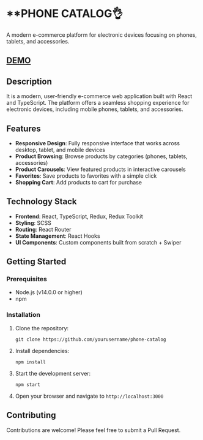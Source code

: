 # **PHONE CATALOG👌

A modern e-commerce platform for electronic devices focusing on phones, tablets, and accessories.

## [DEMO](https://vikachereushenko.github.io/phone-catalog/)

## **Description**

It is a modern, user-friendly e-commerce web application built with React and TypeScript. The platform offers a seamless shopping experience for electronic devices, including mobile phones, tablets, and accessories.

## **Features**

- **Responsive Design**: Fully responsive interface that works across desktop, tablet, and mobile devices
- **Product Browsing**: Browse products by categories (phones, tablets, accessories)
- **Product Carousels**: View featured products in interactive carousels
- **Favorites**: Save products to favorites with a simple click
- **Shopping Cart**: Add products to cart for purchase

## **Technology Stack**

- **Frontend**: React, TypeScript, Redux, Redux Toolkit
- **Styling**: SCSS
- **Routing**: React Router
- **State Management**: React Hooks
- **UI Components**: Custom components built from scratch + Swiper

## **Getting Started**

### Prerequisites

- Node.js (v14.0.0 or higher)
- npm

### Installation

1. Clone the repository:

   ```
   git clone https://github.com/yourusername/phone-catalog

   ```

2. Install dependencies:

   ```
   npm install

   ```

3. Start the development server:

   ```
   npm start

   ```

4. Open your browser and navigate to `http://localhost:3000`


## **Contributing**

Contributions are welcome! Please feel free to submit a Pull Request.
